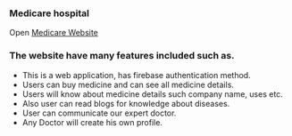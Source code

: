 ### Medicare hospital
Open [Medicare Website](https://sabuj-pgdit-assaignment-10.netlify.app/) 


### The website have many features included such as.

- This is a web application, has firebase authentication method.
- Users can buy medicine and can see all medicine details.
- Users will know about medicine details such company name, uses etc.
- Also user can read blogs for knowledge about diseases.
- User can communicate our expert doctor.
- Any Doctor will create his own profile.
